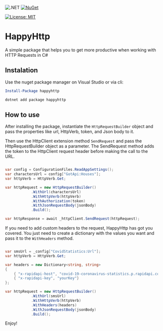 ![.NET](https://github.com/Evertonesc/HappyHttp/workflows/.NET/badge.svg?branch=main)
[![NuGet](http://img.shields.io/nuget/v/happyhttp)](https://www.nuget.org/packages/happyhttp/)

[![License: MIT](https://img.shields.io/badge/License-MIT-yellow.svg)](https://github.com/Evertonesc/HappyHttp/blob/main/LICENSE
)

# HappyHttp
A simple package that helps you to get more productive when working with HTTP Requests in C#

## Instalation

Use the nuget package manager on Visual Studio or via cli:

```powershell
Install-Package happyhttp
```
```bash
dotnet add package happyhttp 
```

## How to use

After installing the package, instantiate the `HttpRequestBuilder` object and pass the properties like url, HttpVerb, token, and Json body to it. 

Then use the HttpClient extension method `SendRequest` and pass the HttpRequestBuilder object as a parameter. The SendRequest method adds the token to the HttpClient request header before making the call to the URL.
 

``` csharp

var config = ConfigurationFiles.ReadAppSettings();
var charactersUrl = config["GotApi:Houses"];
var httpVerb = HttpVerb.Get;

var httpRequest = new HttpRequestBuilder()
            .WithUrl(charactersUrl)
            .WithHttpVerb(httpVerb)
            .WithAuthorization(token)
            .WithJsonRequestBody(jsonBody)
            .Build();

var httpResponse = await _httpClient.SendRequest(httpRequest);
```

If you need to add custom headers to the request, HappyHttp has got you covered. You just need to create a dictionary with the values you want and pass it to the `WithHeaders` method.

``` csharp

var smsUrl = _config["CovidStatistics:Url"];
var httpVerb = HttpVerb.Get;

var headers = new Dictionary<string, string>
{
    { "x-rapidapi-host", "covid-19-coronavirus-statistics.p.rapidapi.com" },
    { "x-rapidapi-key", "yourKey"}
};

var httpRequest = new HttpRequestBuilder()
            .WithUrl(smsUrl)
            .WithHttpVerb(httpVerb)
            .WithHeaders(headers)
            .WithJsonRequestBody(jsonBody)
            .Build();

```

Enjoy!